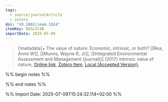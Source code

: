 ```yaml
---
tags:
  - source/journalArticle
  - zotero
doi: "10.1002/ieam.1924"
itemKey: NSGLIC4B
importDate: 2025-07-09
---
```

>[!metadata]+
> The value of nature: Economic, intrinsic, or both?
> [[Rea, Anne W]], [[Munns, Wayne R, Jr]], 
> [[Integrated Environmental Assessment and Management (journal)]] (2017)
> intrinsic value of nature, 
> [Online link](https://doi.org/10.1002/ieam.1924), [Zotero Item](zotero://select/library/items/NSGLIC4B), [Local (Accepted Version)](file://C:/Users/aburg/Documents/references/zotero/storage/AAJNGEYK/Rea2017_valuenature.pdf), 

%% begin notes %%

%% end notes %%

%% Import Date: 2025-07-09T15:24:32.114+02:00 %%
